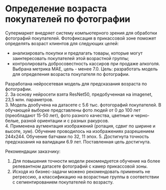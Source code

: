 # Определение возраста покупателей по фотографии
Cупермаркет внедряет систему компьютерного зрения для обработки фотографий покупателей. Фотофиксация в прикассовой зоне поможет определять возраст клиентов для следующих целей:
* анализировать покупки и предлагать товары, которые могут заинтересовать покупателей этой возрастной группы;
* контролировать добросовестность кассиров при продаже алкоголя.  
Выбрана метрика МАЕ, цель - менее 7.0.
Цель: разработать модель для определения возраста покупателя по фотографии.

Разработана нейросетевая модель для предсказания возраста по фотографии.  
2. За основу нейросети взята ResNet50, предобученная на imagenet, 23,5  млн. параметров.  
3. Модель дообучена на датасете с 5.6 тыс. фотогорафий покупателей. В обучающей выборке представлены фото людей от 0 до 100 лет (преобладают 15-50 лет), фото разного качества, цветные и черно-белые, разной ориентации и с разных ракурсов.  
4. Применена аугментация изображений (ротация, сдвиг по ширине и высоте, зум). Обучение проводилось на изображениях разрешением 244х244. Обучение батчами по 32, 11 эпох.
5. Достигнута точность предсказания на валидации 6.9 лет. Поставленная цель достигнута.  

Рекомендации заказчику:
1. Для повышения точности модели рекомендуется обучение на более релевантном датасете фотографий с камер прикассовой зоны.
2. Исходя из бизнес-задачи можено рекомендовать применить не регрессию, а классификацию на возрастные группы в соответствии с сегментированием покупателей по возрасту.
